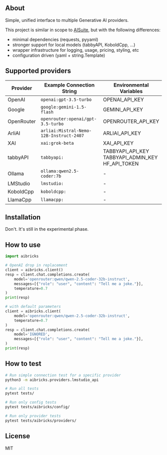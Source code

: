 ## About

Simple, unified interface to multiple Generative AI providers.

This project is similar in scope to [AISuite](https://github.com/andrewyng/aisuite),
but with the following differences:
- minimal dependencies (requests, pyyaml)
- stronger support for local models (tabbyAPI, KoboldCpp, ...)
- wrapper infrastructure for logging, usage, pricing, styling, etc
- configuration driven (yaml + string.Template)

## Supported providers

| Provider   | Example Connection String | Environmental Variables |
|------------|----------------------|------------------------------|
| OpenAI     | `openai:gpt-3.5-turbo` | OPENAI_API_KEY |
| Google     | `google:gemini-1.5-flash` | GEMINI_API_KEY |
| OpenRouter | `openrouter:openai/gpt-3.5-turbo` | OPENROUTER_API_KEY |
| ArliAI     | `arliai:Mistral-Nemo-12B-Instruct-2407` | ARLIAI_API_KEY |
| XAI        | `xai:grok-beta` | XAI_API_KEY |
| tabbyAPI   | `tabbyapi:` | TABBYAPI_API_KEY<br>TABBYAPI_ADMIN_KEY<br>HF_API_TOKEN |
| Ollama     | `ollama:qwen2.5-coder:7b` | - |
| LMStudio   | `lmstudio:` | - |
| KoboldCpp  | `koboldcpp:` | - |
| LlamaCpp   | `llamacpp:` | - |

## Installation

Don't. It's still in the experimental phase.

## How to use


```python
import aibricks

# OpenAI drop in replacement
client = aibricks.client()
resp = client.chat.completions.create(
    model='openrouter:qwen/qwen-2.5-coder-32b-instruct',
    messages=[{"role": "user", "content": "Tell me a joke."}],
    temperature=0.7
)
print(resp)

# with default parameters
client = aibricks.client(
    model='openrouter:qwen/qwen-2.5-coder-32b-instruct',
    temperature=0.7
)
resp = client.chat.completions.create(
    model='IGNORED',
    messages=[{"role": "user", "content": "Tell me a joke."}],
)
print(resp)

```

## How to test

```sh
# Run simple connection test for a specific provider
python3 -m aibricks.providers.lmstudio_api

# Run all tests
pytest tests/

# Run only config tests
pytest tests/aibricks/config/

# Run only provider tests
pytest tests/aibricks/providers/
```

## License

MIT

